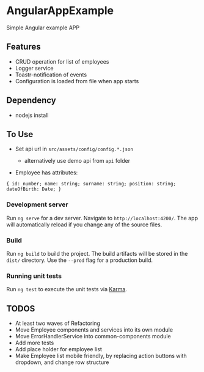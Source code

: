 # AngularAppExample

Simple Angular example APP

## Features

 * CRUD operation for list of employees
 * Logger service
 * Toastr-notification of events
 * Configuration is loaded from file when app starts

## Dependency

* nodejs install

## To Use

* Set api url in `src/assets/config/config.*.json`
  * alternatively use demo api from `api` folder

* Employee has attributes:
 
`{
  id: number;
  name: string;
  surname: string;
  position: string;
  dateOfBirth: Date;
}`

### Development server

Run `ng serve` for a dev server. Navigate to `http://localhost:4200/`. The app will automatically reload if you change any of the source files.

### Build

Run `ng build` to build the project. The build artifacts will be stored in the `dist/` directory. Use the `--prod` flag for a production build.

### Running unit tests

Run `ng test` to execute the unit tests via [Karma](https://karma-runner.github.io).


## TODOS

 * At least two waves of Refactoring
 * Move Employee components and services into its own module
 * Move ErrorHandlerService into common-components module
 * Add more tests
 * Add place holder for employee list
 * Make Employee list mobile friendly, by replacing action buttons with dropdown, and change row structure
